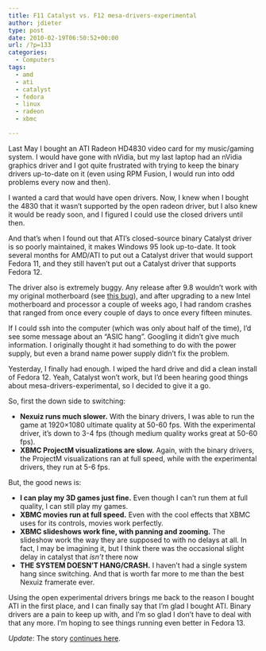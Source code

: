 ```yaml
---
title: F11 Catalyst vs. F12 mesa-drivers-experimental
author: jdieter
type: post
date: 2010-02-19T06:50:52+00:00
url: /?p=133
categories:
  - Computers
tags:
  - amd
  - ati
  - catalyst
  - fedora
  - linux
  - radeon
  - xbmc

---
```

Last May I bought an ATI Radeon HD4830 video card for my music/gaming system. I would have gone with nVidia, but my last laptop had an nVidia graphics driver and I got quite frustrated with trying to keep the binary drivers up-to-date on it (even using RPM Fusion, I would run into odd problems every now and then).

I wanted a card that would have open drivers. Now, I knew when I bought the 4830 that it wasn&#8217;t supported by the open radeon driver, but I also knew it would be ready soon, and I figured I could use the closed drivers until then.

And that&#8217;s when I found out that ATI&#8217;s closed-source binary Catalyst driver is so poorly maintained, it makes Windows 95 look up-to-date. It took several months for AMD/ATI to put out a Catalyst driver that would support Fedora 11, and they still haven&#8217;t put out a Catalyst driver that supports Fedora 12.

The driver also is extremely buggy. Any release after 9.8 wouldn&#8217;t work with my original motherboard (see [this bug][1]), and after upgrading to a new Intel motherboard and processor a couple of weeks ago, I had random crashes that ranged from once every couple of days to once every fifteen minutes.

If I could ssh into the computer (which was only about half of the time), I&#8217;d see some message about an &#8220;ASIC hang&#8221;. Googling it didn&#8217;t give much information. I originally thought it had something to do with the power supply, but even a brand name power supply didn&#8217;t fix the problem.

Yesterday, I finally had enough. I wiped the hard drive and did a clean install of Fedora 12. Yeah, Catalyst won&#8217;t work, but I&#8217;d been hearing good things about mesa-drivers-experimental, so I decided to give it a go.

So, first the down side to switching:

  * **Nexuiz runs much slower.** With the binary drivers, I was able to run the game at 1920&#215;1080 ultimate quality at 50-60 fps. With the experimental driver, it&#8217;s down to 3-4 fps (though medium quality works great at 50-60 fps).
  * **XBMC ProjectM visualizations are slow.** Again, with the binary drivers, the ProjectM visualizations ran at full speed, while with the experimental drivers, they run at 5-6 fps.

But, the good news is:

  * **I can play my 3D games just fine.** Even though I can&#8217;t run them at full quality, I can still play my games.
  * **XBMC movies run at full speed.** Even with the cool effects that XBMC uses for its controls, movies work perfectly.
  * **XBMC slideshows work fine, with panning and zooming.** The slideshow work the way they are supposed to with no delays at all. In fact, I may be imagining it, but I think there was the occasional slight delay in catalyst that _isn&#8217;t_ there now
  * **THE SYSTEM DOESN&#8217;T HANG/CRASH.** I haven&#8217;t had a single system hang since switching. And that is worth far more to me than the best Nexuiz framerate ever.

Using the open experimental drivers brings me back to the reason I bought ATI in the first place, and I can finally say that I&#8217;m glad I bought ATI. Binary drivers are a pain to keep up with, and I&#8217;m so glad I don&#8217;t have to deal with that any more. I&#8217;m hoping to see things running even better in Fedora 13.

_Update_: The story [continues here][2].

 [1]: http://bugzilla.rpmfusion.org/show_bug.cgi?id=900
 [2]: /2010/12/30/catalyst-vs-mesa-round-2